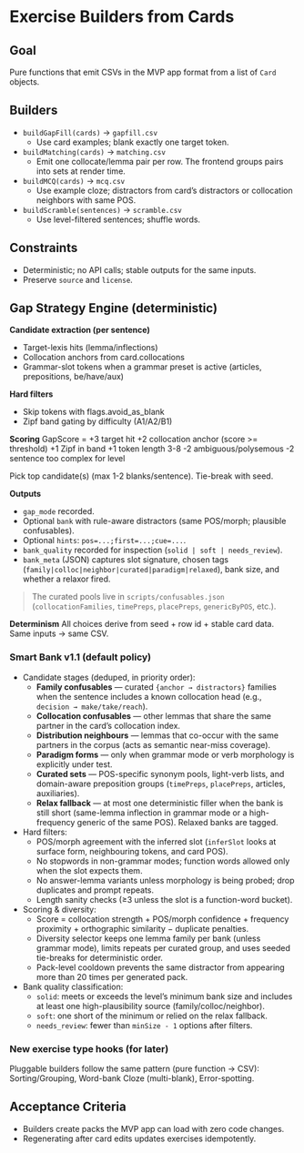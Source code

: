 # Exercise Builders from Cards

## Goal

Pure functions that emit CSVs in the MVP app format from a list of `Card` objects.

## Builders

- `buildGapFill(cards)` → `gapfill.csv`
  - Use card examples; blank exactly one target token.
- `buildMatching(cards)` → `matching.csv`
  - Emit one collocate/lemma pair per row. The frontend groups pairs into sets at render time.
- `buildMCQ(cards)` → `mcq.csv`
  - Use example cloze; distractors from card’s distractors or collocation neighbors with same POS.
- `buildScramble(sentences)` → `scramble.csv`
  - Use level-filtered sentences; shuffle words.

## Constraints

- Deterministic; no API calls; stable outputs for the same inputs.
- Preserve `source` and `license`.

## Gap Strategy Engine (deterministic)

**Candidate extraction (per sentence)**

- Target-lexis hits (lemma/inflections)
- Collocation anchors from card.collocations
- Grammar-slot tokens when a grammar preset is active (articles, prepositions, be/have/aux)

**Hard filters**

- Skip tokens with flags.avoid_as_blank
- Zipf band gating by difficulty (A1/A2/B1)

**Scoring**
GapScore = +3 target hit
         +2 collocation anchor (score >= threshold)
         +1 Zipf in band
         +1 token length 3-8
         -2 ambiguous/polysemous
         -2 sentence too complex for level

Pick top candidate(s) (max 1-2 blanks/sentence). Tie-break with seed.

**Outputs**

- `gap_mode` recorded.
- Optional `bank` with rule-aware distractors (same POS/morph; plausible confusables).
- Optional `hints`: `pos=...;first=...;cue=...`.
- `bank_quality` recorded for inspection (`solid | soft | needs_review`).
- `bank_meta` (JSON) captures slot signature, chosen tags (`family|colloc|neighbor|curated|paradigm|relaxed`), bank size, and whether a relaxor fired.

> The curated pools live in `scripts/confusables.json` (`collocationFamilies`, `timePreps`, `placePreps`, `genericByPOS`, etc.).

**Determinism**
All choices derive from seed + row id + stable card data. Same inputs → same CSV.

### Smart Bank v1.1 (default policy)

- Candidate stages (deduped, in priority order):
  - **Family confusables** — curated `{anchor → distractors}` families when the sentence includes a known collocation head (e.g., `decision → make/take/reach`).
  - **Collocation confusables** — other lemmas that share the same partner in the card’s collocation index.
  - **Distribution neighbours** — lemmas that co-occur with the same partners in the corpus (acts as semantic near-miss coverage).
  - **Paradigm forms** — only when grammar mode or verb morphology is explicitly under test.
  - **Curated sets** — POS-specific synonym pools, light-verb lists, and domain-aware preposition groups (`timePreps`, `placePreps`, articles, auxiliaries).
  - **Relax fallback** — at most one deterministic filler when the bank is still short (same-lemma inflection in grammar mode or a high-frequency generic of the same POS). Relaxed banks are tagged.
- Hard filters:
  - POS/morph agreement with the inferred slot (`inferSlot` looks at surface form, neighbouring tokens, and card POS).
  - No stopwords in non-grammar modes; function words allowed only when the slot expects them.
  - No answer-lemma variants unless morphology is being probed; drop duplicates and prompt repeats.
  - Length sanity checks (≥3 unless the slot is a function-word bucket).
- Scoring & diversity:
  - Score = collocation strength + POS/morph confidence + frequency proximity + orthographic similarity − duplicate penalties.
  - Diversity selector keeps one lemma family per bank (unless grammar mode), limits repeats per curated group, and uses seeded tie-breaks for deterministic order.
  - Pack-level cooldown prevents the same distractor from appearing more than 20 times per generated pack.
- Bank quality classification:
  - `solid`: meets or exceeds the level’s minimum bank size and includes at least one high-plausibility source (family/colloc/neighbor).
  - `soft`: one short of the minimum or relied on the relax fallback.
  - `needs_review`: fewer than `minSize - 1` options after filters.

### New exercise type hooks (for later)

Pluggable builders follow the same pattern (pure function → CSV): Sorting/Grouping, Word-bank Cloze (multi-blank), Error-spotting.

## Acceptance Criteria

- Builders create packs the MVP app can load with zero code changes.
- Regenerating after card edits updates exercises idempotently.
